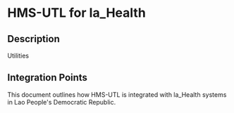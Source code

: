 # HMS-UTL for la_Health

## Description

Utilities

## Integration Points

This document outlines how HMS-UTL is integrated with la_Health systems in Lao People's Democratic Republic.
